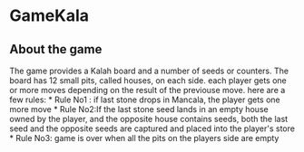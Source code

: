 # GameKala

<h2> About the game</h2>
The game provides a Kalah board and a number of seeds or counters. The board has 12 small pits, called houses, on each side.
each player gets one or more moves depending on the result of the previouse move. here are a few rules:
* Rule No1 : if last stone drops in Mancala, the player gets one more move
* Rule No2:If the last stone seed lands in an empty house owned by the player, and the opposite 
house contains seeds, both the last seed and the opposite seeds are captured and placed into the player's store
* Rule No3: game is over when all the pits on the players side are empty



